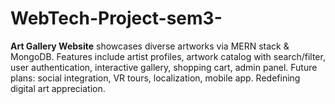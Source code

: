 # WebTech-Project-sem3-
**Art Gallery Website** showcases diverse artworks via MERN stack &amp; MongoDB. Features include artist profiles, artwork catalog with search/filter, user authentication, interactive gallery, shopping cart, admin panel. Future plans: social integration, VR tours, localization, mobile app. Redefining digital art appreciation.
